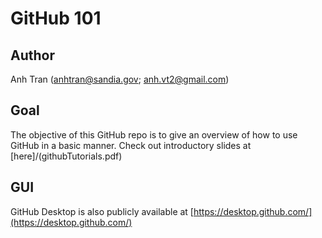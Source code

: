 # GitHub 101

## Author

Anh Tran (anhtran@sandia.gov; anh.vt2@gmail.com)

## Goal

The objective of this GitHub repo is to give an overview of how to use GitHub in a basic manner. Check out introductory slides at [here]/(githubTutorials.pdf)

## GUI

GitHub Desktop is also publicly available at [https://desktop.github.com/](https://desktop.github.com/)


